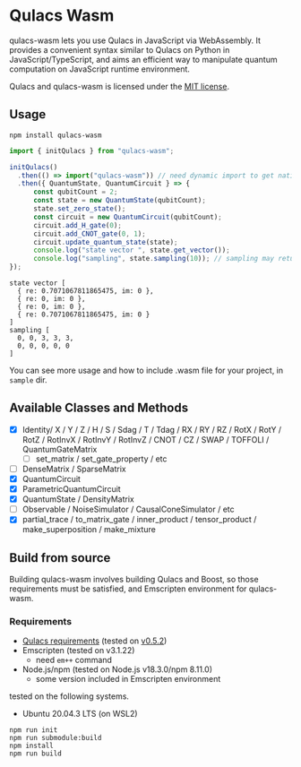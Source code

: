 # Qulacs Wasm

qulacs-wasm lets you use Qulacs in JavaScript via WebAssembly. It provides a convenient syntax similar to Qulacs on Python in JavaScript/TypeScript, and aims an efficient way to manipulate quantum computation on JavaScript runtime environment.

Qulacs and qulacs-wasm is licensed under the [MIT license](https://github.com/qulacs/qulacs/blob/master/LICENSE).

## Usage

```
npm install qulacs-wasm
```

```javascript
import { initQulacs } from "qulacs-wasm";

initQulacs()
  .then(() => import("qulacs-wasm")) // need dynamic import to get native class
  .then({ QuantumState, QuantumCircuit } => {
      const qubitCount = 2;
      const state = new QuantumState(qubitCount);
      state.set_zero_state();
      const circuit = new QuantumCircuit(qubitCount);
      circuit.add_H_gate(0);
      circuit.add_CNOT_gate(0, 1);
      circuit.update_quantum_state(state);
      console.log("state vector ", state.get_vector());
      console.log("sampling", state.sampling(10)); // sampling may return 0th/3th base state with equal probability
});
```

```
state vector [
  { re: 0.7071067811865475, im: 0 },
  { re: 0, im: 0 },
  { re: 0, im: 0 },
  { re: 0.7071067811865475, im: 0 }
]
sampling [
  0, 0, 3, 3, 3,
  0, 0, 0, 0, 0
]
```

You can see more usage and how to include .wasm file for your project, in `sample` dir.

## Available Classes and Methods

- [x] Identity/ X / Y / Z / H / S / Sdag / T / Tdag / RX / RY / RZ / RotX / RotY / RotZ / RotInvX / RotInvY / RotInvZ / CNOT / CZ / SWAP / TOFFOLI / QuantumGateMatrix
  - [ ] set_matrix / set_gate_property / etc
- [ ] DenseMatrix / SparseMatrix
- [x] QuantumCircuit
- [x] ParametricQuantumCircuit
- [x] QuantumState / DensityMatrix
- [ ] Observable / NoiseSimulator / CausalConeSimulator / etc
- [x] partial_trace / to_matrix_gate / inner_product / tensor_product / make_superposition / make_mixture

## Build from source

Building qulacs-wasm involves building Qulacs and Boost, so those requirements must be satisfied, and Emscripten environment for qulacs-wasm.

### Requirements

- [Qulacs requirements](https://github.com/qulacs/qulacs#requirements) (tested on [v0.5.2](https://github.com/qulacs/qulacs/tree/9739c28c6c9fd2981e3e4ddf9f11b003b3b8a84d))
- Emscripten (tested on v3.1.22)
  - need `em++` command
- Node.js/npm (tested on Node.js v18.3.0/npm 8.11.0)
  - some version included in Emscripten environment

tested on the following systems.

- Ubuntu 20.04.3 LTS (on WSL2)

```
npm run init
npm run submodule:build
npm install
npm run build
```
